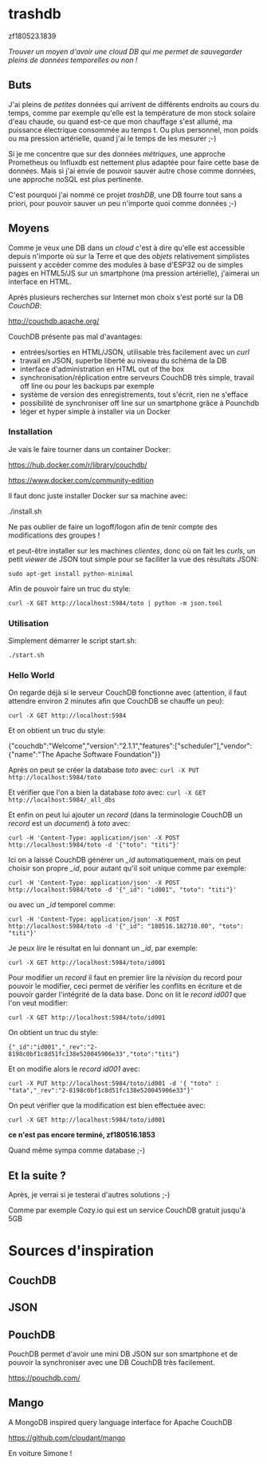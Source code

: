 # trashdb

zf180523.1839

*Trouver un moyen d'avoir une *cloud DB* qui me permet de sauvegarder pleins de données temporelles ou non !*

## Buts

J'ai pleins de *petites* données qui arrivent de différents endroits au cours du temps, comme par exemple qu'elle est la température de mon stock solaire d'eau chaude, ou quand est-ce que mon chauffage s'est allumé, ma puissance électrique consommée au temps t. Ou plus personnel, mon poids ou ma pression artérielle, quand j'ai le temps de les mesurer ;-)

Si je me concentre que sur des données *métriques*, une approche Prometheus ou Influxdb est nettement plus adaptée pour faire cette base de données. Mais si j'ai envie de pouvoir sauver autre chose comme données, une approche noSQL est plus pertinente.

C'est pourquoi j'ai nommé ce projet *trashDB*, une DB fourre tout sans a priori, pour pouvoir sauver un peu n'importe quoi comme données ;-)

## Moyens

Comme je veux une DB dans un *cloud* c'est à dire qu'elle est accessible depuis n'importe où sur la Terre et que des *objets* relativement simplistes puissent y accéder comme des modules à base d'ESP32 ou de simples pages en HTML5/JS sur un smartphone (ma pression artérielle), j'aimerai un interface en HTML.

Après plusieurs recherches sur Internet mon choix s'est porté sur la DB *CouchDB*:

<http://couchdb.apache.org/>

CouchDB présente pas mal d'avantages:
* entrées/sorties en HTML/JSON, utilisable très facilement avec un *curl*
* travail en JSON, superbe liberté au niveau du schéma de la DB
* interface d'administration en HTML out of the box
* synchronisation/réplication entre serveurs CouchDB très simple, travail off line ou pour les backups par exemple
* système de version des enregistrements, tout s'écrit, rien ne s'efface
* possibilité de synchroniser off line sur un smartphone grâce à Pounchdb
* léger et hyper simple à installer via un Docker

### Installation
Je vais le faire tourner dans un container Docker:

<https://hub.docker.com/r/library/couchdb/>

https://www.docker.com/community-edition

Il faut donc juste installer Docker sur sa machine avec:

./install.sh

Ne pas oublier de faire un logoff/logon afin de tenir compte des modifications des groupes !

et peut-être installer sur les machines *clientes*, donc où on fait les *curls*, un petit *viewer* de JSON tout simple pour se faciliter la vue des résultats JSON:

``sudo apt-get install python-minimal``

Afin de pouvoir faire un truc du style:

``curl -X GET http://localhost:5984/toto | python -m json.tool``


### Utilisation
Simplement démarrer le script start.sh:

``./start.sh``


### Hello World

On regarde déjà si le serveur CouchDB fonctionne avec (attention, il faut attendre environ 2 minutes afin que CouchDB se chauffe un peu):

``curl -X GET http://localhost:5984``

Et on obtient un truc du style:

{"couchdb":"Welcome","version":"2.1.1","features":["scheduler"],"vendor":{"name":"The Apache Software Foundation"}}

Après on peut se créer la database *toto* avec:
``curl -X PUT http://localhost:5984/toto``

Et vérifier que l'on a bien la database *toto* avec:
``curl -X GET http://localhost:5984/_all_dbs``

Et enfin on peut lui ajouter un *record* (dans la terminologie CouchDB un *record* est un *document*) à *toto* avec:

``curl -H 'Content-Type: application/json' -X POST http://localhost:5984/toto -d '{"toto": "titi"}'``

Ici on a laissé CouchDB générer un *_id* automatiquement, mais on peut choisir son propre *_id*, pour autant qu'il soit unique comme par exemple:

``curl -H 'Content-Type: application/json' -X POST http://localhost:5984/toto -d '{"_id": "id001", "toto": "titi"}'``

ou avec un *_id* temporel comme:

``curl -H 'Content-Type: application/json' -X POST http://localhost:5984/toto -d '{"_id": "180516.182710.00", "toto": "titi"}'``

Je peux *lire* le résultat en lui donnant un *_id*, par exemple:

``curl -X GET http://localhost:5984/toto/id001``

Pour modifier un *record* il faut en premier lire la *révision* du record pour pouvoir le modifier, ceci permet de vérifier les conflits en écriture et de pouvoir garder l'intégrité de la data base. Donc on lit le *record* *id001* que l'on veut modifier:

``curl -X GET http://localhost:5984/toto/id001``

On obtient un truc du style:

``{"_id":"id001","_rev":"2-8198c0bf1c8d51fc138e520045906e33","toto":"titi"}``

Et on modifie alors le *record* *id001* avec:

``curl -X PUT http://localhost:5984/toto/id001 -d '{ "toto" : "tata","_rev":"2-8198c0bf1c8d51fc138e520045906e33"}'``

On peut vérifier que la modification est bien effectuée avec:

``curl -X GET http://localhost:5984/toto/id001``


**ce n'est pas encore terminé, zf180516.1853**


Quand même sympa comme database ;-)



## Et la suite ?

Après, je verrai si je testerai d'autres solutions ;-)

Comme par exemple Cozy.io qui est un service CouchDB gratuit jusqu'à 5GB


# Sources d'inspiration

## CouchDB



## JSON


## PouchDB
PouchDB permet d'avoir une mini DB JSON sur son smartphone et de pouvoir la synchroniser avec une DB CouchDB très facilement.

https://pouchdb.com/


## Mango
A MongoDB inspired query language interface for Apache CouchDB

https://github.com/cloudant/mango



En voiture Simone !
